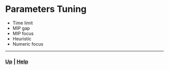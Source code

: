 # Parameters Tuning
- Time limit
- MIP gap
- MIP focus
- Heuristic
- Numeric focus


------------------------------------------------------------------------------

### [Up][up] | [Help][help]

[up]: ../README.md
[help]: ../../0_help/README.md